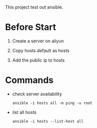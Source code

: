 This project test out ansible.

# Before Start

1. Create a server on aliyun

2. Copy hosts.default as hosts

3. Add the public ip to hosts

# Commands

- check server availability

    `ansible -i hosts all -m ping -u root`

- list all hosts

    `ansible -i hosts --list-host all`
